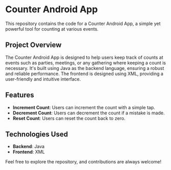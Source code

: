 # Counter Android App

This repository contains the code for a Counter Android App, a simple yet powerful tool for counting at various events.

## Project Overview

The Counter Android App is designed to help users keep track of counts at events such as parties, meetings, or any gathering where keeping a count is necessary. It's built using Java as the backend language, ensuring a robust and reliable performance. The frontend is designed using XML, providing a user-friendly and intuitive interface.

## Features

- **Increment Count**: Users can increment the count with a simple tap.
- **Decrement Count**: Users can decrement the count if a mistake is made.
- **Reset Count**: Users can reset the count back to zero.

## Technologies Used

- **Backend**: Java
- **Frontend**: XML

Feel free to explore the repository, and contributions are always welcome!
